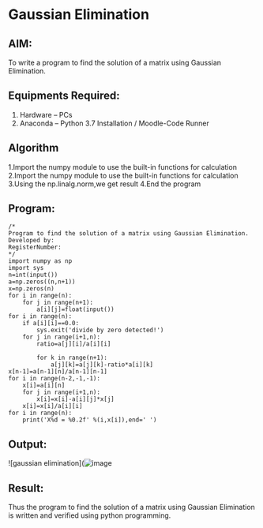 # Gaussian Elimination
## AIM:
To write a program to find the solution of a matrix using Gaussian Elimination.
## Equipments Required:
1. Hardware – PCs
2. Anaconda – Python 3.7 Installation / Moodle-Code Runner
## Algorithm
1.Import the numpy module to use the built-in functions for calculation 
2.Import the numpy module to use the built-in functions for calculation 
3.Using the np.linalg.norm,we get result
4.End the program 
## Program:
```
/*
Program to find the solution of a matrix using Gaussian Elimination.
Developed by: 
RegisterNumber: 
*/
import numpy as np
import sys
n=int(input())
a=np.zeros((n,n+1))
x=np.zeros(n)
for i in range(n):
    for j in range(n+1):
        a[i][j]=float(input())
for i in range(n):
    if a[i][i]==0.0:
        sys.exit('divide by zero detected!')
    for j in range(i+1,n):
        ratio=a[j][i]/a[i][i]
        
        for k in range(n+1):
            a[j][k]=a[j][k]-ratio*a[i][k]
x[n-1]=a[n-1][n]/a[n-1][n-1]
for i in range(n-2,-1,-1):
    x[i]=a[i][n]
    for j in range(i+1,n):
        x[i]=x[i]-a[i][j]*x[j]
    x[i]=x[i]/a[i][i]
for i in range(n):
    print('X%d = %0.2f' %(i,x[i]),end=' ')
```
## Output:
![gaussian elimination](![image](https://github.com/veerargavanv27/Gaussian/assets/138955645/455236ac-5d48-4b48-95c0-85708d96cdce)
## Result:
Thus the program to find the solution of a matrix using Gaussian Elimination is written and verified using python programming.

